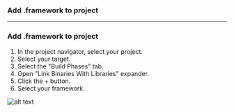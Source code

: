 ### Add .framework to project

--------------------------------------------------------------------------

### Add .framework to project

1. In the project navigator, select your project.
2. Select your target.
3. Select the "Build Phases" tab.
4. Open "Link Binaries With Libraries" expander.
5. Click the + button.
6. Select your framework.

![alt text](https://github.com/leminhtuan2015/Today-I-Learn/blob/master/mobile_ios/ios_images/adding-frameworks.png)
